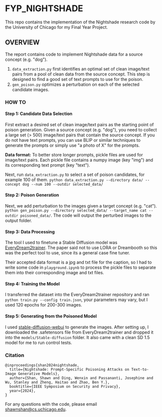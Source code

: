 # FYP_NIGHTSHADE

This repo contains the implementation of the Nightshade research code by the University of Chicago for my Final Year Project.

## OVERVIEW

The report contains code to implement Nightshade data for a source concept (e.g. "dog").

1) `data_extraction.py` first identifies an optimal set of clean image/text pairs from a pool of clean data from the source concept. This step is designed to find a good set of text prompts to use for the poison.
2) `gen_poison.py` optimizes a perturbation on each of the selected candidate images.

### HOW TO

#### Step 1: Candidate Data Selection

First extract a desired set of clean image/text pairs as the starting point of poison generation. Given a source concept (e.g. "dog"), you need to collect a large set (> 500) image/text pairs that contain the source concept. If you do not have text prompts, you can use BLIP or similar techniques to generate the prompts or simply use "a photo of X" for the prompts.

**Data format:** To better store longer prompts, pickle files are used for image/text pairs. Each pickle file contains a numpy image (key "img") and its corresponding text prompt (key "text"). 

Next, run `data_extraction.py` to select a set of poison candidates, for example 100 of them. `python data_extraction.py --directory data/ --concept dog --num 100 --outdir selected_data/`

#### Step 2: Poison Generation

Next, we add perturbation to the images given a target concept (e.g. "cat"). `python gen_poison.py --directory selected_data/ --target_name cat --outdir poisoned_data/`. The code will output the perturbed images to the output folder.

#### Step 3: Data Processing

The tool I used to finetune a Stable Diffusion model was [EveryDream2trainer](https://github.com/victorchall/EveryDream2trainer). The paper said not to use LORA or Dreambooth so this was the perfect tool to use, since its a general case fine tuner.

Their accepted data format is a jpg and txt file for the caption, so I had to write some code in `playground.ipynb` to process the pickle files to separate them into their corresponding image and txt files.

#### Step 4: Training the Model

I transferred the dataset into the EveryDream2trainer repository and ran `python train.py --config train.json`, your parameters may vary, but I used 120 epochs for 200-300 images.

#### Step 5: Generating from the Poisoned Model

I used [stable-diffusion-webui](https://github.com/AUTOMATIC1111/stable-diffusion-webui) to generate the images. After setting up, I downloaded the .safetensors file from EveryDream2trainer and dropped it into the `models/Stable-diffusion` folder. It also came with a clean SD 1.5 model for me to run control tests.

### Citation

```
@inproceedings{shan2024nightshade,
  title={Nightshade: Prompt-Specific Poisoning Attacks on Text-to-Image Generative Models},
  author={Shan, Shawn and Ding, Wenxin and Passananti, Josephine and Wu, Stanley and Zheng, Haitao and Zhao, Ben Y.},
  booktitle={IEEE Symposium on Security and Privacy},
  year={2024},
}
```

For any questions with the code, please email shawnshan@cs.uchicago.edu. 
